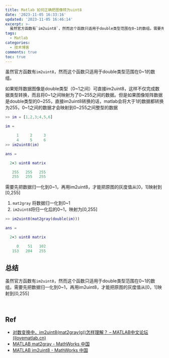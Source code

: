 ```yaml
---
title: Matlab 如何正确把图像转为uint8
date: '2023-11-05 16:33:16'
updated: '2023-11-05 16:46:14'
excerpt: >-
  虽然官方函数有`im2uint8`，然而这个函数只适用于double类型范围在0~1的数组。需要先把数据归一化到0~1，再用im2uint8，才能把原图的灰度值从[0，1]映射到[0,255]
tags:
  - Matlab
categories:
  - 技术博客
comments: true
toc: true
---
```




虽然官方函数有`im2uint8`​，然而这个函数只适用于double类型范围在0~1的数组。

如果矩阵数据图像是double类型（0\~1之间）可直接im2uint8，这样不仅完成数据类型转换，而且将0\~1之间映射为了0\~255之间的数据。但是如果图像矩阵数据是double类型的0\~255，直接im2uint8转换的话，matlab会将大于1的数据都转换为255，0\~1之间的数据才会映射到0\~255之间整型的数据

```matlab
>> im = [1,2,3;4,5,6]

im =

     1     2     3
     4     5     6
>> im2uint8(im)

ans =

  2×3 uint8 matrix

   255   255   255
   255   255   255

```

需要先把数据归一化到0\~1，再用im2uint8，才能把原图的灰度值从[0，1]映射到[0,255]

1. ​`mat2gray`​​ 将数据归一化到0\~1
2. ​`im2uint8`​将归一化后的0\~1，映射为[0,255]

```matlab
>> im2uint8(mat2gray(double(im)))

ans =

  2×3 uint8 matrix

     0    51   102
   153   204   255
```

## 总结

虽然官方函数有`im2uint8`​，然而这个函数只适用于double类型范围在0~1的数组。需要先把数据归一化到0\~1，再用im2uint8，才能把原图的灰度值从[0，1]映射到[0,255]

‍

## Ref

* [对数变换中，im2uint8(mat2gray(g))怎样理解？ – MATLAB中文论坛 (ilovematlab.cn)](https://www.ilovematlab.cn/thread-306187-1-1.html?_dsign=c5f24f59)
* [MATLAB mat2gray - MathWorks 中国](https://ww2.mathworks.cn/help/images/ref/mat2gray.html?requestedDomain=cn)
* [MATLAB im2uint8 - MathWorks 中国](https://ww2.mathworks.cn/help/images/ref/im2uint8.html?requestedDomain=cn)

‍
